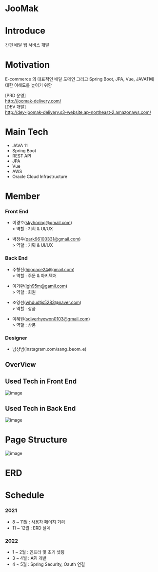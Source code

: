 # JooMak
# Introduce
간편 배달 웹 서비스 개발

# Motivation
E-commerce 의 대표적인 배달 도메인 그리고 Spring Boot, JPA, Vue, JAVA11에 대한 이해도를 높이기 위함

[PRD 운영] <br>
http://joomak-delivery.com/ <br>
[DEV 개발] <br>
http://dev-joomak-delivery.s3-website.ap-northeast-2.amazonaws.com/ <br>


# Main Tech
  - JAVA 11
  - Spring Boot
  - REST API
  - JPA
  - Vue
  - AWS
  - Oracle Cloud Infrastructure

# Member
### Front End
- 이경호(skyhoring@gmail.com)
  <br>> 역할 : 기획 & UI/UX  <br>
  
- 박정우(park96100331@gmail.com)
  <br>> 역할 : 기획 & UI/UX <br>

### Back End
- 주형진(hjjooace24@gmail.com)
  <br>> 역할 : 주문 & 아키텍처 <br>
  
- 이기환(lgh95m@gamil.com)
  <br>> 역할 : 회원<br>

- 조영선(whdudtjs5283@naver.com)
 <br>> 역할 : 상품<br>

- 이혜원(sdiverhyewon0103@gmail.com)
 <br>> 역할 : 상품<br>
  
### Designer
- 남상범(instagram.com/sang_beom_e)


## OverView

## Used Tech in Front End
![image](https://user-images.githubusercontent.com/75158094/122678435-d7ba5a00-d221-11eb-9edb-9bd06e777dbc.png)


## Used Tech in Back End
![image](https://user-images.githubusercontent.com/75158094/122678398-ab064280-d221-11eb-9c38-b7f4b2fc5ff1.png)


# Page Structure
![image](https://user-images.githubusercontent.com/75158094/126065725-af939d58-be0d-4572-a0a9-4b870b091e42.png)

# ERD

# Schedule
### 2021 
- 8 ~ 11월 : 사용자 페이지 기획 
- 11 ~ 12월 : ERD 설계

### 2022
- 1 ~ 2월 : 인프라 및 초기 셋팅
- 3 ~ 4월 : API 개발
- 4 ~ 5월 : Spring Security, Oauth 연결



 